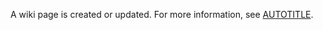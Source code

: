 A wiki page is created or updated. For more information, see [AUTOTITLE](/communities/documenting-your-project-with-wikis/about-wikis).
